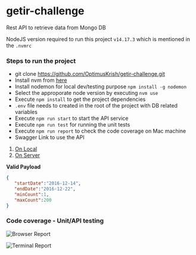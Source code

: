 # getir-challenge
Rest API to retrieve data from Mongo DB

NodeJS version required to run this project `v14.17.3` which is mentioned in the `.nvmrc`

### Steps to run the project
- git clone https://github.com/OptimusKrish/getir-challenge.git
- Install nvm from [here](https://github.com/nvm-sh/nvm#installing-and-updating)
- Install nodemon for local dev/testing purpose `npm install -g nodemon`
- Select the approporate node version by executing `nvm use`
- Execute `npm install` to get the project dependencies
- `.env` file needs to created in the root of the project with DB related variables
- Execute `npm run start` to start the API service
- Execute `npm run test` for running the unit tests
- Execute `npm run report` to check the code coverage on Mac machine
- Swagger Link to use the API
 1. [On Local](http://localhost:3000/docs)
 2. [On Server](http://18.216.191.220/docs)

<b>Valid Payload</b>
```json
{
   "startDate":"2016-12-14",
   "endDate":"2016-12-22",
   "minCount":1,
   "maxCount":200
}
````

### Code coverage - Unit/API testing
![Browser Report](coverage-screenshot/code-coverage-browser.png)

![Terminal Report](coverage-screenshot/coverage-report.png)